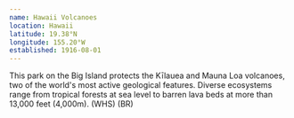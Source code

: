 ```yaml
---
name: Hawaii Volcanoes
location: Hawaii
latitude: 19.38°N
longitude: 155.20°W
established: 1916-08-01
---
```


This park on the Big Island protects the Kīlauea and Mauna Loa volcanoes, two of the world's most active geological features. Diverse ecosystems range from tropical forests at sea level to barren lava beds at more than 13,000 feet (4,000m). (WHS) (BR)
